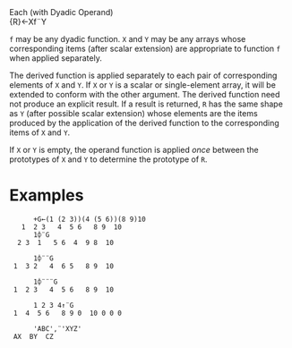 <div class="heading">
  <div class="name">Each (with Dyadic Operand)</div>
  <div class="command">{R}←Xf¨Y</div>
</div>

`f` may be any dyadic function.  `X` and `Y` may be any arrays whose corresponding items (after scalar extension) are appropriate to function `f` when applied separately.

The derived function is applied separately to each pair of corresponding elements of `X` and `Y`.  If `X` or `Y` is a scalar or single-element array, it will be extended to conform with the other argument.  The derived function need not produce an explicit result.  If a result is returned, `R` has the same shape as `Y` (after possible scalar extension) whose elements are the items produced by the application of the derived function to the corresponding items of `X` and `Y`.

If `X` or `Y` is empty, the operand function is applied *once* between the prototypes of `X` and `Y` to determine the prototype of `R`.

# Examples
```apl
      +G←(1 (2 3))(4 (5 6))(8 9)10
   1  2 3   4  5 6   8 9  10
      1⌽¨G
  2 3  1   5 6  4  9 8  10
 
      1⌽¨¨G
 1  3 2   4  6 5   8 9  10
 
      1⌽¨¨¨G
 1  2 3   4  5 6   8 9  10
 
      1 2 3 4↑¨G
 1  4  5 6   8 9 0  10 0 0 0
 
      'ABC',¨'XYZ'
 AX  BY  CZ
```
